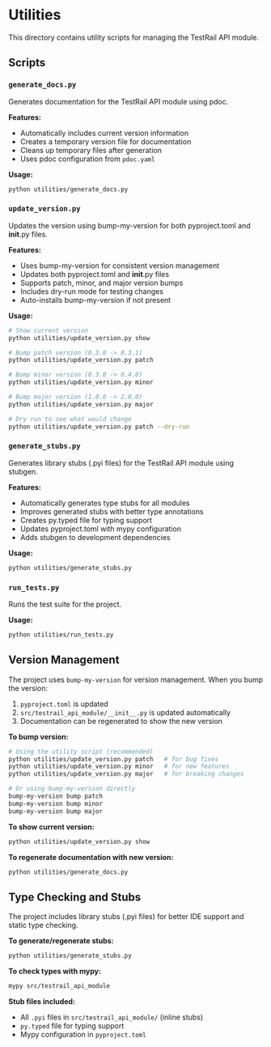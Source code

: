 # Utilities

This directory contains utility scripts for managing the TestRail API module.

## Scripts

### `generate_docs.py`

Generates documentation for the TestRail API module using pdoc.

**Features:**

- Automatically includes current version information
- Creates a temporary version file for documentation
- Cleans up temporary files after generation
- Uses pdoc configuration from `pdoc.yaml`

**Usage:**

```bash
python utilities/generate_docs.py
```

### `update_version.py`

Updates the version using bump-my-version for both pyproject.toml and __init__.py files.

**Features:**

- Uses bump-my-version for consistent version management
- Updates both pyproject.toml and __init__.py files
- Supports patch, minor, and major version bumps
- Includes dry-run mode for testing changes
- Auto-installs bump-my-version if not present

**Usage:**

```bash
# Show current version
python utilities/update_version.py show

# Bump patch version (0.3.0 -> 0.3.1)
python utilities/update_version.py patch

# Bump minor version (0.3.0 -> 0.4.0)
python utilities/update_version.py minor

# Bump major version (1.0.0 -> 2.0.0)
python utilities/update_version.py major

# Dry run to see what would change
python utilities/update_version.py patch --dry-run
```

### `generate_stubs.py`

Generates library stubs (.pyi files) for the TestRail API module using stubgen.

**Features:**

- Automatically generates type stubs for all modules
- Improves generated stubs with better type annotations
- Creates py.typed file for typing support
- Updates pyproject.toml with mypy configuration
- Adds stubgen to development dependencies

**Usage:**

```bash
python utilities/generate_stubs.py
```

### `run_tests.py`

Runs the test suite for the project.

**Usage:**

```bash
python utilities/run_tests.py
```

## Version Management

The project uses `bump-my-version` for version management. When you bump the version:

1. `pyproject.toml` is updated
2. `src/testrail_api_module/__init__.py` is updated automatically
3. Documentation can be regenerated to show the new version

**To bump version:**

```bash
# Using the utility script (recommended)
python utilities/update_version.py patch   # for bug fixes
python utilities/update_version.py minor   # for new features
python utilities/update_version.py major   # for breaking changes

# Or using bump-my-version directly
bump-my-version bump patch
bump-my-version bump minor
bump-my-version bump major
```

**To show current version:**

```bash
python utilities/update_version.py show
```

**To regenerate documentation with new version:**

```bash
python utilities/generate_docs.py
```

## Type Checking and Stubs

The project includes library stubs (.pyi files) for better IDE support and static type checking.

**To generate/regenerate stubs:**

```bash
python utilities/generate_stubs.py
```

**To check types with mypy:**

```bash
mypy src/testrail_api_module
```

**Stub files included:**

- All `.pyi` files in `src/testrail_api_module/` (inline stubs)
- `py.typed` file for typing support
- Mypy configuration in `pyproject.toml`
